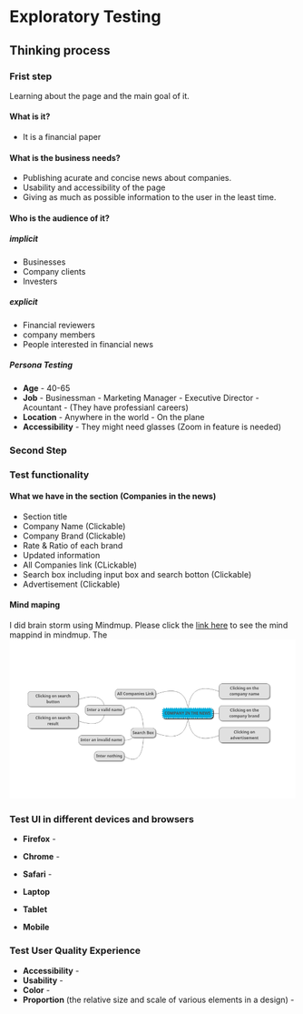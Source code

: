# Exploratory Testing

## Thinking process
### Frist step
Learning about the page and the main goal of it. 

#### What is it?
* It is a financial paper

#### What is the business needs?
* Publishing acurate and concise news about companies.
* Usability and accessibility of the page
* Giving as much as possible information to the user in the least time.

#### Who is the audience of it?
##### implicit
* Businesses
* Company clients
* Investers

##### explicit
* Financial reviewers
* company members
* People interested in financial news

##### Persona Testing
* **Age** - 40-65
* **Job** - Businessman - Marketing Manager - Executive Director - Acountant - (They have professianl careers)
* **Location** - Anywhere in the world - On the plane
* **Accessibility** - They might need glasses (Zoom in feature is needed) 


### Second Step

### Test functionality
#### What we have in the section (Companies in the news)
* Section title
* Company Name (Clickable)
* Company Brand (Clickable)
* Rate & Ratio of each brand
* Updated information
* All Companies link (CLickable)
* Search box including input box and search botton (Clickable)
* Advertisement (Clickable)

#### Mind maping 
I did brain storm using Mindmup.
Please click the [link here](https://drive.google.com/file/d/11Im1fH65VdWQ_qZzGZ6Ft2aog0bzE7ty/view?usp=sharing) to see the mind mappind in mindmup.
The ![image](mindMap.png)
### Test UI in different devices and browsers
* **Firefox** - 
* **Chrome** - 
* **Safari** -

* **Laptop**
* **Tablet**
* **Mobile**

### Test User Quality Experience
* **Accessibility** -
* **Usability** -
* **Color** -
* **Proportion** (the relative size and scale of various elements in a design) -





